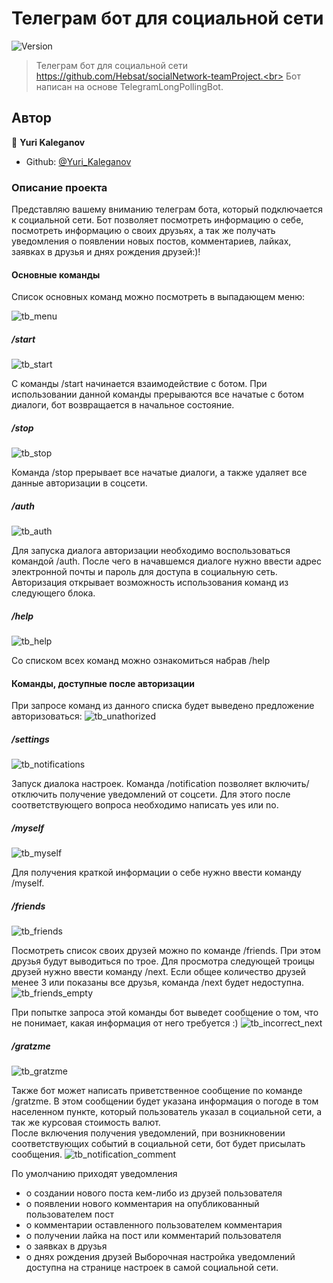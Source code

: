 # Телеграм бот для социальной сети
![Version](https://img.shields.io/badge/version-1.0-blue.svg?cacheSeconds=2592000)

> Телеграм бот для социальной сети https://github.com/Hebsat/socialNetwork-teamProject.<br>
> Бот написан на основе TelegramLongPollingBot.


## Автор

👤 **Yuri Kaleganov**

* Github: [@Yuri_Kaleganov](https://github.com/Hebsat)

### Описание проекта
Представляю вашему вниманию телеграм бота, который подключается к социальной сети. Бот позволяет посмотреть информацию о себе, посмотреть информацию о своих друзьях, а так же получать уведомления о появлении новых постов, комментариев, лайках, заявках в друзья и днях рождения друзей:)!
#### Основные команды
Список основных команд можно посмотреть в выпадающем меню:

![tb_menu](https://user-images.githubusercontent.com/109655199/224533795-e207499c-2420-449e-800d-1cfa80786aa5.png)

##### /start
![tb_start](https://user-images.githubusercontent.com/109655199/224534007-8facbe1b-c884-4cb2-addf-13bb963bdd15.png)

С команды /start начинается взаимодействие с ботом. При использовании данной команды прерываются все начатые с ботом диалоги, бот возвращается в начальное состояние.
##### /stop
![tb_stop](https://user-images.githubusercontent.com/109655199/224534076-af76813c-af95-41fe-8d1f-c82501f91c14.png)

Команда /stop прерывает все начатые диалоги, а также удаляет все данные авторизации в соцсети.
##### /auth
![tb_auth](https://user-images.githubusercontent.com/109655199/224534204-4ac2c7fc-ef95-4c78-aad8-53281bae4d3f.png)

Для запуска диалога авторизации необходимо воспользоваться командой /auth. После чего в начавшемся диалоге нужно ввести адрес электронной почты и пароль для доступа в социальную сеть. Авторизация открывает возможность использования команд из следующего блока.
##### /help
![tb_help](https://user-images.githubusercontent.com/109655199/224534433-c5a1e521-52bd-47e1-ac07-f17d2cc9ccd0.png)

Со списком всех команд можно ознакомиться набрав /help
#### Команды, доступные после авторизации
При запросе команд из данного списка будет выведено предложение авторизоваться:
![tb_unathorized](https://user-images.githubusercontent.com/109655199/224535520-3c16e161-db89-477e-b84e-ddd0547dc170.png)

##### /settings
![tb_notifications](https://user-images.githubusercontent.com/109655199/224534569-7b31e1a2-2bcb-410b-9b77-ecb06dbf5459.png)

Запуск диалока настроек. Команда /notification позволяет включить/отключить получение уведомлений от соцсети. Для этого после соответствующего вопроса необходимо написать yes или no.
##### /myself
![tb_myself](https://user-images.githubusercontent.com/109655199/224534828-13932e42-2a36-4007-baab-18a5203acb80.png)

Для получения краткой информации о себе нужно ввести команду /myself.
##### /friends
![tb_friends](https://user-images.githubusercontent.com/109655199/224534858-ec0fdf8d-2a27-4c49-b03c-81a3788eec7b.png)

Посмотреть список своих друзей можно по команде /friends. При этом друзья будут выводиться по трое. Для просмотра следующей троицы друзей нужно ввести команду /next. Если общее количество друзей менее 3 или показаны все друзья, команда /next будет недоступна.
![tb_friends_empty](https://user-images.githubusercontent.com/109655199/224535085-849869ad-a915-4c8a-baea-75b518805e63.png)

При попытке запроса этой команды бот выведет сообщение о том, что не понимает, какая информация от него требуется :)
![tb_incorrect_next](https://user-images.githubusercontent.com/109655199/224535169-2fcfb4b2-0c82-40bf-9276-1c3af3187464.png)

##### /gratzme
![tb_gratzme](https://user-images.githubusercontent.com/109655199/224535375-455ef631-4e8b-4856-a6ec-498f8fcdcd5f.png)

Также бот может написать приветственное сообщение по команде /gratzme. В этом сообщении будет указана информация о погоде в том населенном пункте, который пользователь указал в социальной сети, а так же курсовая стоимость валют.
<br>
После включения получения уведомлений, при возникновении соответствующих событий в социальной сети, бот будет присылать сообщения.
![tb_notification_comment](https://user-images.githubusercontent.com/109655199/224535667-ccf02ab5-ac4b-43a7-8091-e84f9f2b7e64.png)

По умолчанию приходят уведомления 
- о создании нового поста кем-либо из друзей пользователя
- о появлении нового комментария на опубликованный пользователем пост
- о комментарии оставленного пользователем комментария
- о получении лайка на пост или комментарий пользователя
- о заявках в друзья
- о днях рождения друзей
Выборочная настройка уведомлений доступна на странице настроек в самой социальной сети.

